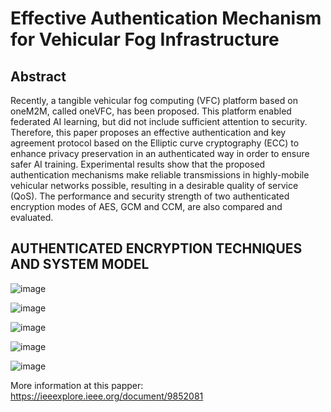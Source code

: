 # Effective Authentication Mechanism for Vehicular Fog Infrastructure

## Abstract
Recently, a tangible vehicular fog computing (VFC)
platform based on oneM2M, called oneVFC, has been proposed.
This platform enabled federated AI learning, but did not include
sufficient attention to security. Therefore, this paper proposes
an effective authentication and key agreement protocol based
on the Elliptic curve cryptography (ECC) to enhance privacy
preservation in an authenticated way in order to ensure safer AI
training. Experimental results show that the proposed authentication mechanisms make reliable transmissions in highly-mobile
vehicular networks possible, resulting in a desirable quality of
service (QoS). The performance and security strength of two
authenticated encryption modes of AES, GCM and CCM, are
also compared and evaluated.

## AUTHENTICATED ENCRYPTION TECHNIQUES AND SYSTEM MODEL

![image](https://github.com/user-attachments/assets/fe465a93-f3b1-43c5-ba61-8d4cfb76386f)

![image](https://github.com/user-attachments/assets/88d90b36-55b7-485b-a503-ced7548156ce)

![image](https://github.com/user-attachments/assets/03854af7-5c4a-40f0-b7c2-104d8e887035)

![image](https://github.com/user-attachments/assets/73adb630-9bca-409d-835b-71363aadda80)

![image](https://github.com/user-attachments/assets/d33c6608-65df-4193-8e5e-ed152287ff2e)

More information at this papper: https://ieeexplore.ieee.org/document/9852081
